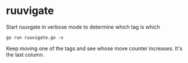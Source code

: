 # ruuvigate

Start ruuvgate in verbose mode to determine which tag is which
```
go run ruuvigate.go -v
```
Keep moving one of the tags and see whose move counter increases. It's the last column.
